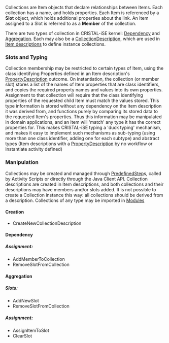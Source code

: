 Collections are Item objects that declare relationships between Items. Each collection has a name, and holds properties. Each Item is referenced by a **Slot** object, which holds additional properties about the link. An Item assigned to a Slot is referred to as a **Member** of the collection.

There are two types of collection in CRISTAL-iSE kernel: [Dependency](../Dependency) and [Aggregation](../Aggregation). Each may also be a [CollectionDescription](../CollectionDescription), which are used in [Item descriptions](../ItemDescription) to define instance collections.

### Slots and Typing
Collection membership may be restricted to certain types of Item, using the class identifying Properties defined in an Item description's [PropertyDescription](../PropertyDescription) outcome. On instantiation, the collection (or member slot) stores a list of the names of Item properties that are class identifiers, and copies the required property names and values into its own properties. Assignment to that collection will require that the class identifying properties of the requested child Item must match the values stored. This type information is stored without any dependency on the Item description it was derived from, and functions purely by comparing its stored data to the requested Item's properties. Thus this information may be manipulated in domain applications, and an Item will 'match' any type it has the correct properties for. This makes CRISTAL-iSE typing a 'duck typing' mechanism, and makes it easy to implement such mechanisms as sub-typing (using more than one class identifier, adding one for each subtype) and abstract types (Item descriptions with a [PropertyDescription](../PropertyDescription) by no workflow or Instantiate activity defined)

### Manipulation

Collections may be created and managed through [PredefinedStep](../PredefinedStep)s, called by Activity Scripts or directly through the Java Client API. Collection descriptions are created in Item descriptions, and both collections and their descriptions may have members and/or slots added. It is not possible to create a Collection instance this way: all collections should be derived from a description. Collections of any type may be imported in [Modules](../Modules)

#### Creation

 * CreateNewCollectionDescription

#### Dependency

##### Assignment:
 * AddMemberToCollection
 * RemoveSlotFromCollection

#### Aggregation

##### Slots:

 * AddNewSlot
 * RemoveSlotFromCollection

##### Assignment:

 * AssignItemToSlot
 * ClearSlot

 
